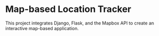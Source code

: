 # Map-based Location Tracker
This project integrates Django, Flask, and the Mapbox API to create an interactive map-based application.